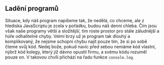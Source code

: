 ## Ladění programů

Situace, kdy náš program napíšeme tak, že nedělá, co chceme, ale z hlediska JavaScriptu je zcela v pořádku, budou náš denní chleba. Čím jsou však naše programy větší a složitější, tím roste prostor pro stále záludnější a húře odhalitelné chyby. Velmi brzy už je program tak dlouhý a komplikovaný, že nejsme schopni chybu najít pouze tím, že si po sobě čteme svůj kód. Nedej bože, pokud navíc před sebou nemáme kód vlastní, nýbrž kód kolegy, který již dávno opustil firmu, a svému kódu rozuměl pouze on. V takovou chvíli přichází na řadu funkce `console.log`.
